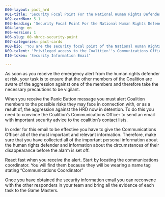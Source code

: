 ```yaml
---
K00-layout: pact_hrd
K01-title: 'Security Focal Point For the National Human Rights Defenders Coalition'
K02-cardNum: 5.1
K03-heading: 'Security Focal Point For the National Human Rights Defenders Coalition'
K04-lang: en
K05-version: 1
K06-slug: 08-nhrdc-security-point
K07-categories: pact-cards
K08-bio: 'You are the security focal point of the National Human Rights Defenders Coalition. The Coalition is a strong national network of NGOs and civil society members, whose priority is to ensure early warnings to its members in relations to security threats to civil society.'
K09-talent: 'Privileged access to the Coalition''s Communications Officer'
K10-token: 'Security Information Email'

---
```


As soon as you receive the emergency alert from the human rights defender at risk, your task is to ensure that the other members of the Coalition are aware of the aggression against one of the members and therefore take the necessary precautions to be vigilant.

When you receive the Panic Button message you must alert Coalition members to the possible risks they may face in connection with, or as a result of, the aggression against the HRD now in detention. To do this you need to convince the Coalition’s Communications Officer to send an email with important security advice to the coalition’s contact lists.

In order for this email to be effective you have to give the Communications Officer all of the most important and relevant information. Therefore, make sure that you have collected all of the important personal information about the human rights defender and information about the circumstances of their disappearance before the alarm is set off.

React fast when you receive the alert. Start by locating the communications coordinator. You will find them because they will be wearing a name tag stating “Communications Coordinator”

Once you have obtained the security information email you can reconvene with the other responders in your team and bring all the evidence of each task to the Game Masters.